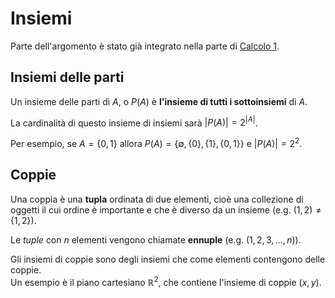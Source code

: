 # Insiemi

Parte dell'argomento è stato già integrato nella parte di [Calcolo 1](../../ct0432/01/README.md).

## Insiemi delle parti

Un insieme delle parti di $A$, o $P(A)$ è **l'insieme di tutti i sottoinsiemi** di $A$.

La cardinalità di questo insieme di insiemi sarà $|P(A)| = 2^{|A|}$.

Per esempio, se $A = \{0, 1\}$ allora $P(A) = \{\emptyset, \{0\}, \{1\}, \{0, 1\}\}$ e $|P(A)| = 2^2$.

## Coppie

Una coppia è una **tupla** ordinata di due elementi, cioè una collezione di oggetti il cui ordine è importante e che è diverso da un insieme (e.g. $(1, 2) \neq \{1, 2\}$).

Le _tuple_ con $n$ elementi vengono chiamate **ennuple** (e.g. $(1, 2, 3, ..., n)$).

Gli insiemi di coppie sono degli insiemi che come elementi contengono delle coppie. \
Un esempio è il piano cartesiano $\mathbb{R}^2$, che contiene l'insieme di coppie $(x, y)$.
